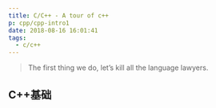 ```yaml
---
title: C/C++ - A tour of c++
p: cpp/cpp-intro1
date: 2018-08-16 16:01:41
tags:
  - c/c++
---
```


> The first thing we do, let’s kill all the language lawyers.

## C++基础


